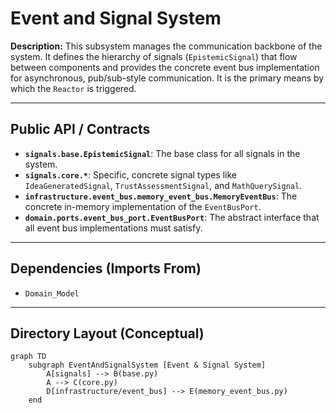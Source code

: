 ﻿# Event and Signal System

**Description:** This subsystem manages the communication backbone of the system. It defines the hierarchy of signals (`EpistemicSignal`) that flow between components and provides the concrete event bus implementation for asynchronous, pub/sub-style communication. It is the primary means by which the `Reactor` is triggered.

---

## Public API / Contracts

- **`signals.base.EpistemicSignal`**: The base class for all signals in the system.
- **`signals.core.*`**: Specific, concrete signal types like `IdeaGeneratedSignal`, `TrustAssessmentSignal`, and `MathQuerySignal`.
- **`infrastructure.event_bus.memory_event_bus.MemoryEventBus`**: The concrete in-memory implementation of the `EventBusPort`.
- **`domain.ports.event_bus_port.EventBusPort`**: The abstract interface that all event bus implementations must satisfy.

---

## Dependencies (Imports From)

- `Domain_Model`

---

## Directory Layout (Conceptual)

```mermaid
graph TD
    subgraph EventAndSignalSystem [Event & Signal System]
        A[signals] --> B(base.py)
        A --> C(core.py)
        D[infrastructure/event_bus] --> E(memory_event_bus.py)
    end
```

